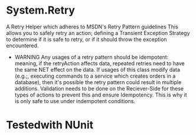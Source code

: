 # System.Retry
A Retry Helper which adheres to MSDN's Retry Pattern guidelines
This allows you to safely retry an action; defining a Transient Exception Strategy to determine if it is safe to retry, or if it should throw the exception encountered.


* WARNING
 Any usages of a retry pattern should be idempotent: meaning, if the retryAction affects data, repeated retries need to have the same NET effect on the data. 
  If usages of this class modify data (e.g.;, executing commands to a service which creates orders in a database), then it's possible the retry pattern could result in multiple additions. Validation needs to be done on the Reciever-Side for these types of actions to prevent this and ensure Idempotency. 
  This is why it is only safe to use under indempotent conditions.
  
 # Testedwith NUnit 
